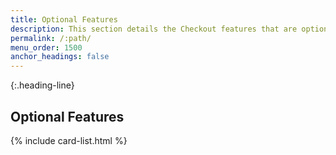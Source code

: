 ```yaml
---
title: Optional Features
description: This section details the Checkout features that are optional.
permalink: /:path/
menu_order: 1500
anchor_headings: false
---
```


{:.heading-line}
## Optional Features

{% include card-list.html %}
